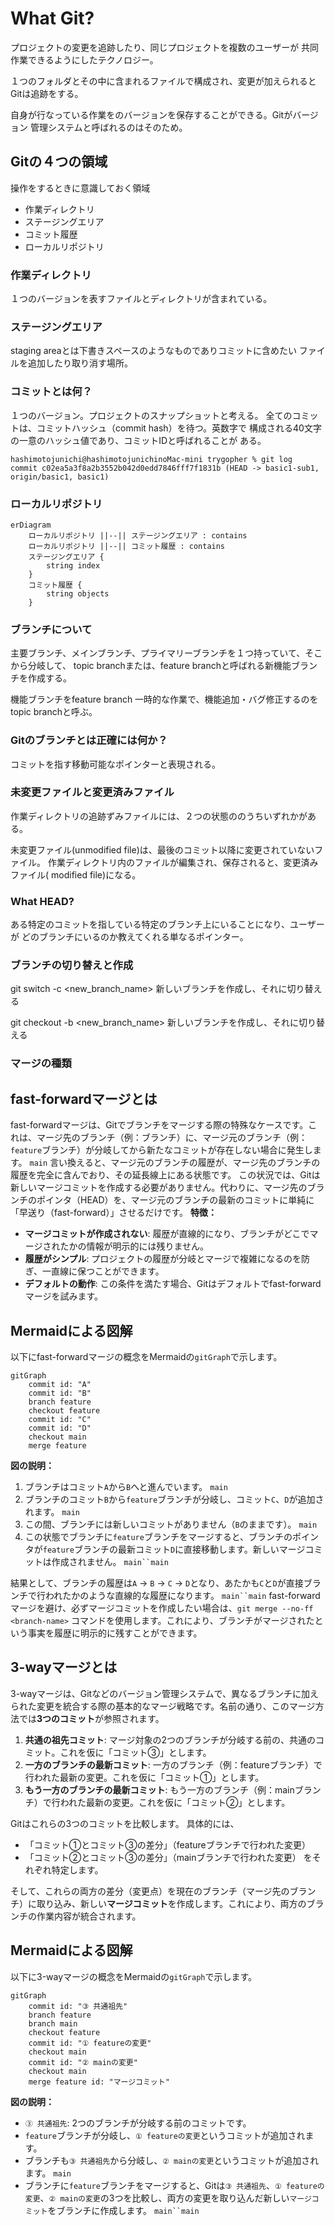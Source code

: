# What Git?
プロジェクトの変更を追跡したり、同じプロジェクトを複数のユーザーが
共同作業できるようにしたテクノロジー。


１つのフォルダとその中に含まれるファイルで構成され、変更が加えられると
Gitは追跡をする。

自身が行なっている作業をのバージョンを保存することができる。Gitがバージョン
管理システムと呼ばれるのはそのため。

## Gitの４つの領域
操作をするときに意識しておく領域

- 作業ディレクトリ
- ステージングエリア
- コミット履歴
- ローカルリポジトリ

### 作業ディレクトリ
１つのバージョンを表すファイルとディレクトリが含まれている。

### ステージングエリア
staging areaとは下書きスペースのようなものでありコミットに含めたい
ファイルを追加したり取り消す場所。

### コミットとは何？
１つのバージョン。プロジェクトのスナップショットと考える。
全てのコミットは、コミットハッシュ（commit hash）を待つ。英数字で
構成される40文字の一意のハッシュ値であり、コミットIDと呼ばれることが
ある。

```shell
hashimotojunichi@hashimotojunichinoMac-mini trygopher % git log          
commit c02ea5a3f8a2b3552b042d0edd7846fff7f1831b (HEAD -> basic1-sub1, origin/basic1, basic1)
```

### ローカルリポジトリ

```mermaid
erDiagram
    ローカルリポジトリ ||--|| ステージングエリア : contains
    ローカルリポジトリ ||--|| コミット履歴 : contains
    ステージングエリア {
        string index
    }
    コミット履歴 {
        string objects
    }
```

### ブランチについて
主要ブランチ、メインブランチ、プライマリーブランチを１つ持っていて、そこから分岐して、
topic branchまたは、feature branchと呼ばれる新機能ブランチを作成する。

機能ブランチをfeature branch
一時的な作業で、機能追加・バグ修正するのをtopic branchと呼ぶ。

### Gitのブランチとは正確には何か？
コミットを指す移動可能なポインターと表現される。

### 未変更ファイルと変更済みファイル
作業ディレクトリの追跡ずみファイルには、２つの状態ののうちいずれかがある。

未変更ファイル(unmodified file)は、最後のコミット以降に変更されていないファイル。
作業ディレクトリ内のファイルが編集され、保存されると、変更済みファイル(
modified file)になる。

### What HEAD?
ある特定のコミットを指している特定のブランチ上にいることになり、ユーザーが
どのブランチにいるのか教えてくれる単なるポインター。

### ブランチの切り替えと作成

git switch -c <new_branch_name>
新しいブランチを作成し、それに切り替える

git checkout -b <new_branch_name>
新しいブランチを作成し、それに切り替える

### マージの種類

## fast-forwardマージとは
fast-forwardマージは、Gitでブランチをマージする際の特殊なケースです。これは、マージ先のブランチ（例：ブランチ）に、マージ元のブランチ（例：`feature`ブランチ）が分岐してから新たなコミットが存在しない場合に発生します。 `main`
言い換えると、マージ元のブランチの履歴が、マージ先のブランチの履歴を完全に含んでおり、その延長線上にある状態です。
この状況では、Gitは新しいマージコミットを作成する必要がありません。代わりに、マージ先のブランチのポインタ（HEAD）を、マージ元のブランチの最新のコミットに単純に「早送り（fast-forward）」させるだけです。
**特徴：**
- **マージコミットが作成されない**: 履歴が直線的になり、ブランチがどこでマージされたかの情報が明示的には残りません。
- **履歴がシンプル**: プロジェクトの履歴が分岐とマージで複雑になるのを防ぎ、一直線に保つことができます。
- **デフォルトの動作**: この条件を満たす場合、Gitはデフォルトでfast-forwardマージを試みます。

## Mermaidによる図解
以下にfast-forwardマージの概念をMermaidの`gitGraph`で示します。

```mermaid
gitGraph
    commit id: "A"
    commit id: "B"
    branch feature
    checkout feature
    commit id: "C"
    commit id: "D"
    checkout main
    merge feature
```

**図の説明：**
1. ブランチはコミット`A`から`B`へと進んでいます。 `main`
2. ブランチのコミット`B`から`feature`ブランチが分岐し、コミット`C`、`D`が追加されます。 `main`
3. この間、ブランチには新しいコミットがありません（`B`のままです）。 `main`
4. この状態でブランチに`feature`ブランチをマージすると、ブランチのポインタが`feature`ブランチの最新コミット`D`に直接移動します。新しいマージコミットは作成されません。 `main``main`

結果として、ブランチの履歴は`A` -> `B` -> `C` -> `D`となり、あたかも`C`と`D`が直接ブランチで行われたかのような直線的な履歴になります。 `main``main`
fast-forwardマージを避け、必ずマージコミットを作成したい場合は、`git merge --no-ff <branch-name>` コマンドを使用します。これにより、ブランチがマージされたという事実を履歴に明示的に残すことができます。


## 3-wayマージとは
3-wayマージは、Gitなどのバージョン管理システムで、異なるブランチに加えられた変更を統合する際の基本的なマージ戦略です。名前の通り、このマージ方法では**3つのコミット**が参照されます。
1. **共通の祖先コミット**: マージ対象の2つのブランチが分岐する前の、共通のコミット。これを仮に「コミット③」とします。
2. **一方のブランチの最新コミット**: 一方のブランチ（例：featureブランチ）で行われた最新の変更。これを仮に「コミット①」とします。
3. **もう一方のブランチの最新コミット**: もう一方のブランチ（例：mainブランチ）で行われた最新の変更。これを仮に「コミット②」とします。

Gitはこれらの3つのコミットを比較します。 具体的には、
- 「コミット①とコミット③の差分」（featureブランチで行われた変更）
- 「コミット②とコミット③の差分」（mainブランチで行われた変更） をそれぞれ特定します。

そして、これらの両方の差分（変更点）を現在のブランチ（マージ先のブランチ）に取り込み、新しい**マージコミット**を作成します。これにより、両方のブランチの作業内容が統合されます。
## Mermaidによる図解
以下に3-wayマージの概念をMermaidの`gitGraph`で示します。

```mermaid
gitGraph
    commit id: "③ 共通祖先"
    branch feature
    branch main
    checkout feature
    commit id: "① featureの変更"
    checkout main
    commit id: "② mainの変更"
    checkout main
    merge feature id: "マージコミット"
```

**図の説明：**
- `③ 共通祖先`: 2つのブランチが分岐する前のコミットです。
- `feature`ブランチが分岐し、`① featureの変更`というコミットが追加されます。
- ブランチも`③ 共通祖先`から分岐し、`② mainの変更`というコミットが追加されます。 `main`
- ブランチに`feature`ブランチをマージすると、Gitは`③ 共通祖先`、`① featureの変更`、`② mainの変更`の3つを比較し、両方の変更を取り込んだ新しい`マージコミット`をブランチに作成します。 `main``main`